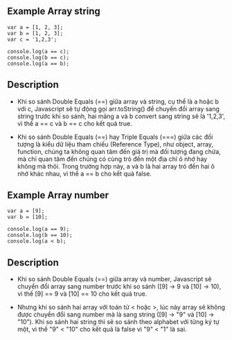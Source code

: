 ## Example Array string

```
var a = [1, 2, 3];
var b = [1, 2, 3];
var c = '1,2,3';

console.log(a == c);
console.log(b == c);
console.log(a == b);
```

## Description

- Khi so sánh Double Equals (==) giữa array và string, cụ thể là a hoặc b với c, Javascript sẽ tự động gọi arr.toString() để chuyển đổi array sang string trước khi so sánh, hai mảng a và b convert sang string sẽ là '1,2,3', vì thế a == c và b == c cho kết quả true.

- Khi so sánh Double Equals (==) hay Triple Equals (===) giữa các đối tượng là kiểu dữ liệu tham chiếu (Reference Type), như object, array, function, chúng ta không quan tâm đến giá trị mà đối tượng đang chứa, mà chỉ quan tâm đến chúng có cùng trỏ đến một địa chỉ ô nhớ hay không mà thôi. Trong trường hợp này, a và b là hai array trỏ đến hai ô nhớ khác nhau, vì thế a == b cho kết quả false.

## Example Array number 

```
var a = [9];
var b = [10];

console.log(a == 9);
console.log(b == 10);
console.log(a < b);
```

## Description

- Khi so sánh Double Equals (==) giữa array và number, Javascript sẽ chuyển đổi array sang number trước khi so sánh ([9] -> 9 và [10] -> 10), vì thế [9] == 9 và [10] == 10 cho kết quả true.

- Nhưng khi so sánh hai array với toán tử < hoặc >, lúc này array sẽ không được chuyển đổi sang number mà là sang string ([9] -> "9" và [10] -> "10"). Khi so sánh hai string thì sẽ so sánh theo alphabet với từng ký tự một, vì thế "9" < "10" cho kết quả là false vì "9" < "1" là sai.